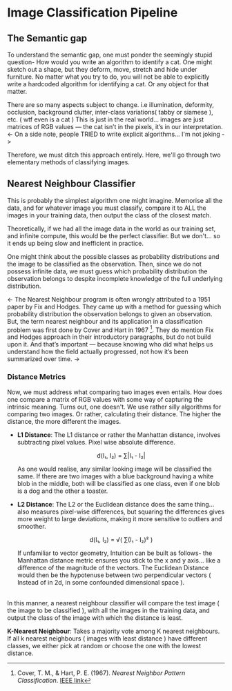 # Image Classification Pipeline
## The Semantic gap
To understand the semantic gap, one must ponder the seemingly stupid question- How would you write an algorithm to identify a cat. One might sketch out a shape, but they deform, move, stretch and hide under furniture. No matter what you try to do, you will not be able to explicitly write a hardcoded algorithm for identifying a cat. Or any object for that matter.  

There are so many aspects subject to change. i.e illumination, deformity, occlusion, background clutter, inter-class variations( tabby or siamese ), etc. ( wtf even is a cat )  This is just in the real world... images are just matrices of RGB values — the cat isn’t in the pixels, it’s in our interpretation. <- On a side note, people TRIED to write explicit algorithms... I'm not joking ->  

Therefore, we must ditch this approach entirely. Here, we'll go through two elementary methods of classifying images.
## Nearest Neighbour Classifier
This is probably the simplest algorithm one might imagine. Memorise all the data, and for whatever image you must classify, compare it to ALL the images in your training data, then output the class of the closest match.  

Theoretically, if we had all the image data in the world as our training set, and infinite compute, this would be the perfect classifier. But we don't... so it ends up being slow and inefficient in practice.  

One might think about the possible classes as probability distributions and the image to be classified as the observation. Then, since we do not possess infinite data, we must guess which probability distribution the observation belongs to despite incomplete knowledge of the full underlying distribution.  

<- The Nearest Neighbour program is often wrongly attributed to a 1951 paper by Fix and Hodges. They came up with a method for guessing which probability distribution the observation belongs to given an observation. But, the term nearest neighbour and its application in a classification problem was first done by Cover and Hart in 1967 [^1]. They do mention Fix and Hodges approach in their introductory paragraphs, but do not build upon it. And that’s important — because knowing who did what helps us understand how the field actually progressed, not how it’s been summarized over time. ->

### Distance Metrics
Now, we must address what comparing two images even entails. How does one compare a matrix of RGB values with some way of capturing the intrinsic meaning. Turns out, one doesn't. We use rather silly algorithms for comparing two images. Or rather, calculating their distance. The higher the distance, the more different the images. 
- **L1 Distance**: The L1 distance or rather the Manhattan distance, involves subtracting pixel values. Pixel wise absolute difference.  
  	                                                <p align="center">d(I₁, I₂) = ∑|I₁ - I₂|</p>
  As one would realise, any similar looking image will be classified the same. If there are two images with a blue background having a white blob in the middle, both will be classified as one class, even if one blob is a dog and the other a toaster. 

- **L2 Distance**: The L2 or the Euclidean distance does the same thing... also measures pixel-wise differences, but squaring the differences gives more weight to large deviations, making it more sensitive to outliers and smoother.  
                                                  <p align="center"> d(I₁, I₂) = √( ∑(I₁ - I₂)² ) </p>
  If unfamiliar to vector geometry, Intuition can be built as follows- the Manhattan distance metric ensures you stick to the x and y axis... like a difference of the magnitude of the vectors. The Euclidean Distance would then be the hypotenuse between two perpendicular vectors ( Instead of in 2d, in some confounded dimensional space ). <br><br>


In this manner, a nearest neighbour classifier will compare the test image ( the image to be classified ), with all the images in the training data, and output the class of the image with which the distance is least.  

**K-Nearest Neighbour**: Takes a majority vote among K nearest neighbours. If all k nearest neighbours ( images with least distance ) have different classes, we either pick at random or choose the one with the lowest distance.
[^1]: Cover, T. M., & Hart, P. E. (1967). *Nearest Neighbor Pattern Classification*. [IEEE link](https://isl.stanford.edu/~cover/papers/transIT/0021cove.pdf)

